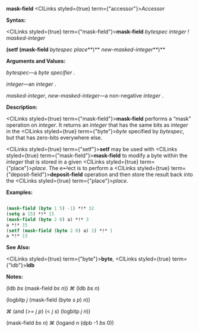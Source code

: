 **mask-field** <ClLinks styled={true} term={"accessor"}><i>Accessor</i></ClLinks> 



**Syntax:** 



<ClLinks styled={true} term={"mask-field"}><b>mask-field</b></ClLinks> *bytespec integer ! masked-integer* 



**(setf (mask-field** *bytespec place***)** *new-masked-integer***)** 



**Arguments and Values:** 



*bytespec*—a *byte specifier* . 



*integer*—an *integer* . 



*masked-integer*, *new-masked-integer*—a non-negative *integer* . 



**Description:** 



<ClLinks styled={true} term={"mask-field"}><b>mask-field</b></ClLinks> performs a “mask” operation on *integer*. It returns an *integer* that has the same bits as *integer* in the <ClLinks styled={true} term={"byte"}><i>byte</i></ClLinks> specified by *bytespec*, but that has zero-bits everywhere else. 



<ClLinks styled={true} term={"setf"}><b>setf</b></ClLinks> may be used with <ClLinks styled={true} term={"mask-field"}><b>mask-field</b></ClLinks> to modify a byte within the *integer* that is stored in a given <ClLinks styled={true} term={"place"}><i>place</i></ClLinks>. The e↵ect is to perform a <ClLinks styled={true} term={"deposit-field"}><b>deposit-field</b></ClLinks> operation and then store the result back into the <ClLinks styled={true} term={"place"}><i>place</i></ClLinks>. 



**Examples:**
```lisp

(mask-field (byte 1 5) -1) *!* 32 
(setq a 15) *!* 15 
(mask-field (byte 2 0) a) *!* 3 
a *!* 15 
(setf (mask-field (byte 2 0) a) 1) *!* 1 
a *!* 13 

```
**See Also:** 



<ClLinks styled={true} term={"byte"}><b>byte</b></ClLinks>, <ClLinks styled={true} term={"ldb"}><b>ldb</b></ClLinks> 



**Notes:** 



(ldb *bs* (mask-field *bs n*)) *⌘* (ldb *bs n*) 



(logbitp *j* (mask-field (byte *s p*) *n*)) 



*⌘* (and (&gt;= *j p*) (&lt; *j s*) (logbitp *j n*)) 



(mask-field *bs n*) *⌘* (logand *n* (dpb -1 *bs* 0)) 







 



 



